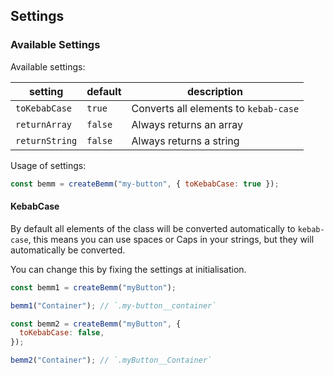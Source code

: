 ## Settings


### Available Settings

Available settings:

| setting        | default | description                           |
| -------------- | ------- | ------------------------------------- |
| `toKebabCase`  | `true`  | Converts all elements to `kebab-case` |
| `returnArray`  | `false` | Always returns an array               |
| `returnString` | `false` | Always returns a string               |

Usage of settings:

```js
const bemm = createBemm("my-button", { toKebabCase: true });
```



#### KebabCase

By default all elements of the class will be converted automatically to `kebab-case`, this means you can use spaces or Caps in your strings, but they will automatically be converted.

You can change this by fixing the settings at initialisation.

```js
const bemm1 = createBemm("myButton");

bemm1("Container"); // `.my-button__container`

const bemm2 = createBemm("myButton", {
  toKebabCase: false,
});

bemm2("Container"); // `.myButton__Container`
```
